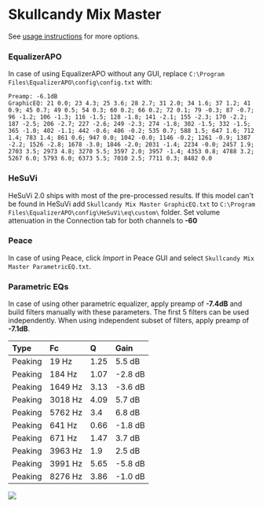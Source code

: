 # Skullcandy Mix Master
See [usage instructions](https://github.com/jaakkopasanen/AutoEq#usage) for more options.

### EqualizerAPO
In case of using EqualizerAPO without any GUI, replace `C:\Program Files\EqualizerAPO\config\config.txt`
with:
```
Preamp: -6.1dB
GraphicEQ: 21 0.0; 23 4.3; 25 3.6; 28 2.7; 31 2.0; 34 1.6; 37 1.2; 41 0.9; 45 0.7; 49 0.5; 54 0.3; 60 0.2; 66 0.2; 72 0.1; 79 -0.3; 87 -0.7; 96 -1.2; 106 -1.3; 116 -1.5; 128 -1.8; 141 -2.1; 155 -2.3; 170 -2.2; 187 -2.5; 206 -2.7; 227 -2.6; 249 -2.3; 274 -1.8; 302 -1.5; 332 -1.5; 365 -1.0; 402 -1.1; 442 -0.6; 486 -0.2; 535 0.7; 588 1.5; 647 1.6; 712 1.4; 783 1.4; 861 0.6; 947 0.0; 1042 -0.0; 1146 -0.2; 1261 -0.9; 1387 -2.2; 1526 -2.8; 1678 -3.0; 1846 -2.0; 2031 -1.4; 2234 -0.0; 2457 1.9; 2703 3.5; 2973 4.8; 3270 5.5; 3597 2.0; 3957 -1.4; 4353 0.8; 4788 3.2; 5267 6.0; 5793 6.0; 6373 5.5; 7010 2.5; 7711 0.3; 8482 0.0
```

### HeSuVi
HeSuVi 2.0 ships with most of the pre-processed results. If this model can't be found in HeSuVi add
`Skullcandy Mix Master GraphicEQ.txt` to `C:\Program Files\EqualizerAPO\config\HeSuVi\eq\custom\` folder.
Set volume attenuation in the Connection tab for both channels to **-60**

### Peace
In case of using Peace, click *Import* in Peace GUI and select `Skullcandy Mix Master ParametricEQ.txt`.

### Parametric EQs
In case of using other parametric equalizer, apply preamp of **-7.4dB** and build filters manually
with these parameters. The first 5 filters can be used independently.
When using independent subset of filters, apply preamp of **-7.1dB**.

| Type    | Fc      |    Q | Gain    |
|:--------|:--------|:-----|:--------|
| Peaking | 19 Hz   | 1.25 | 5.5 dB  |
| Peaking | 184 Hz  | 1.07 | -2.8 dB |
| Peaking | 1649 Hz | 3.13 | -3.6 dB |
| Peaking | 3018 Hz | 4.09 | 5.7 dB  |
| Peaking | 5762 Hz | 3.4  | 6.8 dB  |
| Peaking | 641 Hz  | 0.66 | -1.8 dB |
| Peaking | 671 Hz  | 1.47 | 3.7 dB  |
| Peaking | 3963 Hz | 1.9  | 2.5 dB  |
| Peaking | 3991 Hz | 5.65 | -5.8 dB |
| Peaking | 8276 Hz | 3.86 | -1.0 dB |

![](https://raw.githubusercontent.com/jaakkopasanen/AutoEq/master/results/innerfidelity/sbaf-serious/Skullcandy%20Mix%20Master/Skullcandy%20Mix%20Master.png)